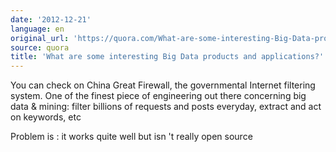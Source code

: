 ```yaml
---
date: '2012-12-21'
language: en
original_url: 'https://quora.com/What-are-some-interesting-Big-Data-products-and-applications/answer/Clément-Renaud'
source: quora
title: 'What are some interesting Big Data products and applications?'
---
```


You can check on China Great Firewall, the governmental Internet
filtering system. One of the finest piece of engineering out there
concerning big data & mining: filter billions of requests and posts
everyday, extract and act on keywords, etc 
 
Problem is : it works quite well but isn 't really open source
